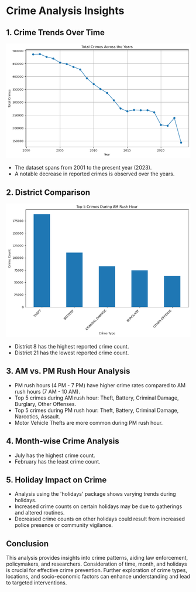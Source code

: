 # Crime Analysis Insights

## 1. Crime Trends Over Time
![Alt Text](Graphs/crimes%20on%20years.png)


- The dataset spans from 2001 to the present year (2023).
- A notable decrease in reported crimes is observed over the years.

## 2. District Comparison
![Alt Text](Graphs/Crimes%20Graph.png)
- District 8 has the highest reported crime count.
- District 21 has the lowest reported crime count.

## 3. AM vs. PM Rush Hour Analysis

- PM rush hours (4 PM - 7 PM) have higher crime rates compared to AM rush hours (7 AM - 10 AM).
- Top 5 crimes during AM rush hour: Theft, Battery, Criminal Damage, Burglary, Other Offenses.
- Top 5 crimes during PM rush hour: Theft, Battery, Criminal Damage, Narcotics, Assault.
- Motor Vehicle Thefts are more common during PM rush hour.

## 4. Month-wise Crime Analysis

- July has the highest crime count.
- February has the least crime count.

## 5. Holiday Impact on Crime

- Analysis using the 'holidays' package shows varying trends during holidays.
- Increased crime counts on certain holidays may be due to gatherings and altered routines.
- Decreased crime counts on other holidays could result from increased police presence or community vigilance.

## Conclusion

This analysis provides insights into crime patterns, aiding law enforcement, policymakers, and researchers. Consideration of time, month, and holidays is crucial for effective crime prevention. Further exploration of crime types, locations, and socio-economic factors can enhance understanding and lead to targeted interventions.
